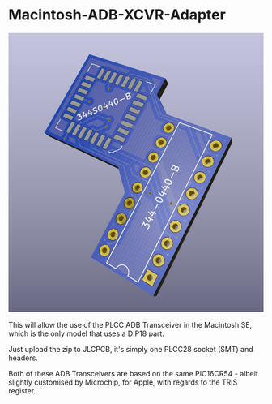 # Macintosh-ADB-XCVR-Adapter

![ADB-XCVR-Adapter](/ADB-XCVR-Adapter.jpg)

This will allow the use of the PLCC ADB Transceiver in the Macintosh SE, which is the only model that uses a DIP18 part.

Just upload the zip to JLCPCB, it's simply one PLCC28 socket (SMT) and headers.

Both of these ADB Transceivers are based on the same PIC16CR54 - albeit slightly customised by Microchip, for Apple, with regards to the TRIS register. 
